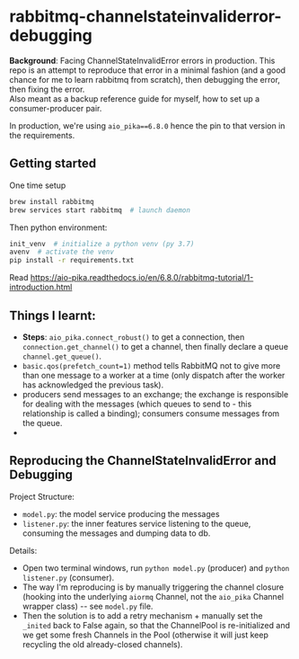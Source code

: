 # rabbitmq-channelstateinvaliderror-debugging

**Background**: Facing ChannelStateInvalidError errors in production. This repo is an attempt to reproduce that error in a minimal fashion (and a good chance for me to learn rabbitmq from scratch), then debugging the error, then fixing the error.  
Also meant as a backup reference guide for myself, how to set up a consumer-producer pair.

In production, we're using `aio_pika==6.8.0` hence the pin to that version in the requirements.

## Getting started

One time setup

```sh
brew install rabbitmq
brew services start rabbitmq  # launch daemon
```

Then python environment:

```sh
init_venv  # initialize a python venv (py 3.7)
avenv  # activate the venv
pip install -r requirements.txt
```

Read https://aio-pika.readthedocs.io/en/6.8.0/rabbitmq-tutorial/1-introduction.html

## Things I learnt:

- **Steps**: `aio_pika.connect_robust()` to get a connection, then `connection.get_channel()` to get a channel, then finally declare a queue `channel.get_queue()`.
- `basic.qos(prefetch_count=1)` method tells RabbitMQ not to give more than one message to a worker at a time (only dispatch after the worker has acknowledged the previous task).
- producers send messages to an exchange; the exchange is responsible for dealing with the messages (which queues to send to - this relationship is called a binding); consumers consume messages from the queue.
-

## Reproducing the ChannelStateInvalidError and Debugging

Project Structure:

- `model.py`: the model service producing the messages
- `listener.py`: the inner features service listening to the queue, consuming the messages and dumping data to db.

Details:

- Open two terminal windows, run `python model.py` (producer) and `python listener.py` (consumer).
- The way I'm reproducing is by manually triggering the channel closure (hooking into the underlying `aiormq` Channel, not the `aio_pika` Channel wrapper class) -- see `model.py` file.
- Then the solution is to add a retry mechanism + manually set the `_inited` back to False again, so that the ChannelPool is re-initialized and we get some fresh Channels in the Pool (otherwise it will just keep recycling the old already-closed channels).

